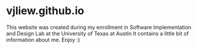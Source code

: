 # vjliew.github.io

This website was created during my enrollment in Software Implementation and Design Lab at the University of Texas at Austin
It contains a little bit of information about me. Enjoy :)
